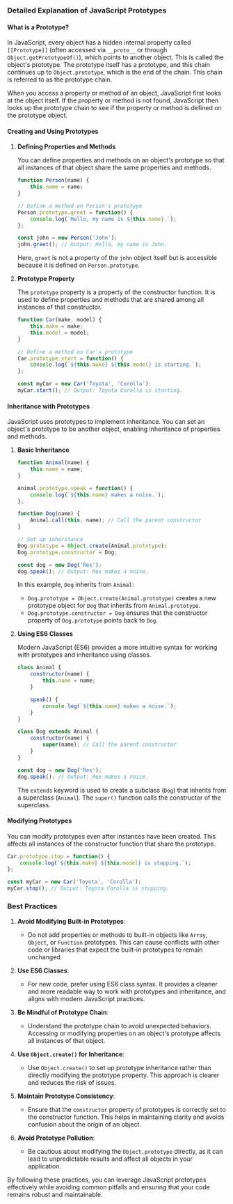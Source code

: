 ### Detailed Explanation of JavaScript Prototypes

#### **What is a Prototype?**

In JavaScript, every object has a hidden internal property called `[[Prototype]]` (often accessed via `__proto__` or through `Object.getPrototypeOf()`), which points to another object. This is called the object's prototype. The prototype itself has a prototype, and this chain continues up to `Object.prototype`, which is the end of the chain. This chain is referred to as the prototype chain.

When you access a property or method of an object, JavaScript first looks at the object itself. If the property or method is not found, JavaScript then looks up the prototype chain to see if the property or method is defined on the prototype object.

#### **Creating and Using Prototypes**

1. **Defining Properties and Methods**

   You can define properties and methods on an object's prototype so that all instances of that object share the same properties and methods.

   ```javascript
   function Person(name) {
       this.name = name;
   }

   // Define a method on Person's prototype
   Person.prototype.greet = function() {
       console.log(`Hello, my name is ${this.name}.`);
   };

   const john = new Person('John');
   john.greet(); // Output: Hello, my name is John.
   ```

   Here, `greet` is not a property of the `john` object itself but is accessible because it is defined on `Person.prototype`.

2. **Prototype Property**

   The `prototype` property is a property of the constructor function. It is used to define properties and methods that are shared among all instances of that constructor.

   ```javascript
   function Car(make, model) {
       this.make = make;
       this.model = model;
   }

   // Define a method on Car's prototype
   Car.prototype.start = function() {
       console.log(`${this.make} ${this.model} is starting.`);
   };

   const myCar = new Car('Toyota', 'Corolla');
   myCar.start(); // Output: Toyota Corolla is starting.
   ```

#### **Inheritance with Prototypes**

JavaScript uses prototypes to implement inheritance. You can set an object's prototype to be another object, enabling inheritance of properties and methods.

1. **Basic Inheritance**

   ```javascript
   function Animal(name) {
       this.name = name;
   }

   Animal.prototype.speak = function() {
       console.log(`${this.name} makes a noise.`);
   };

   function Dog(name) {
       Animal.call(this, name); // Call the parent constructor
   }

   // Set up inheritance
   Dog.prototype = Object.create(Animal.prototype);
   Dog.prototype.constructor = Dog;

   const dog = new Dog('Rex');
   dog.speak(); // Output: Rex makes a noise.
   ```

   In this example, `Dog` inherits from `Animal`:
   - `Dog.prototype = Object.create(Animal.prototype)` creates a new prototype object for `Dog` that inherits from `Animal.prototype`.
   - `Dog.prototype.constructor = Dog` ensures that the constructor property of `Dog.prototype` points back to `Dog`.

2. **Using ES6 Classes**

   Modern JavaScript (ES6) provides a more intuitive syntax for working with prototypes and inheritance using classes.

   ```javascript
   class Animal {
       constructor(name) {
           this.name = name;
       }

       speak() {
           console.log(`${this.name} makes a noise.`);
       }
   }

   class Dog extends Animal {
       constructor(name) {
           super(name); // Call the parent constructor
       }
   }

   const dog = new Dog('Rex');
   dog.speak(); // Output: Rex makes a noise.
   ```

   The `extends` keyword is used to create a subclass (`Dog`) that inherits from a superclass (`Animal`). The `super()` function calls the constructor of the superclass.

#### **Modifying Prototypes**

You can modify prototypes even after instances have been created. This affects all instances of the constructor function that share the prototype.

```javascript
Car.prototype.stop = function() {
    console.log(`${this.make} ${this.model} is stopping.`);
};

const myCar = new Car('Toyota', 'Corolla');
myCar.stop(); // Output: Toyota Corolla is stopping.
```

### Best Practices

1. **Avoid Modifying Built-in Prototypes**:
   - Do not add properties or methods to built-in objects like `Array`, `Object`, or `Function` prototypes. This can cause conflicts with other code or libraries that expect the built-in prototypes to remain unchanged.

2. **Use ES6 Classes**:
   - For new code, prefer using ES6 class syntax. It provides a cleaner and more readable way to work with prototypes and inheritance, and aligns with modern JavaScript practices.

3. **Be Mindful of Prototype Chain**:
   - Understand the prototype chain to avoid unexpected behaviors. Accessing or modifying properties on an object's prototype affects all instances of that object.

4. **Use `Object.create()` for Inheritance**:
   - Use `Object.create()` to set up prototype inheritance rather than directly modifying the prototype property. This approach is clearer and reduces the risk of issues.

5. **Maintain Prototype Consistency**:
   - Ensure that the `constructor` property of prototypes is correctly set to the constructor function. This helps in maintaining clarity and avoids confusion about the origin of an object.

6. **Avoid Prototype Pollution**:
   - Be cautious about modifying the `Object.prototype` directly, as it can lead to unpredictable results and affect all objects in your application.

By following these practices, you can leverage JavaScript prototypes effectively while avoiding common pitfalls and ensuring that your code remains robust and maintainable.
